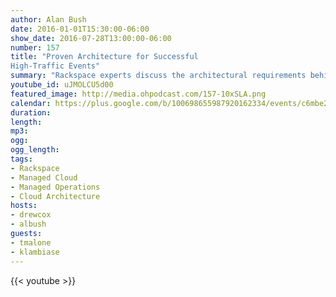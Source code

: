 ```yaml
---
author: Alan Bush
date: 2016-01-01T15:30:00-06:00
show_date: 2016-07-28T13:00:00-06:00
number: 157
title: "Proven Architecture for Successful
High-Traffic Events"
summary: "Rackspace experts discuss the architectural requirements behind our 10X guarantee for high-traffic events."
youtube_id: uJMOLCU5d00
featured_image: http://media.ohpodcast.com/157-10xSLA.png
calendar: https://plus.google.com/b/100698655987920162334/events/c6mbe21nppviia8dqpqhpub4pl8
duration:
length:
mp3:
ogg:
ogg_length:
tags:
- Rackspace
- Managed Cloud
- Managed Operations
- Cloud Architecture
hosts:
- drewcox
- albush
guests:
- tmalone
- klambiase
---
```


<!--more-->

{{< youtube >}}
